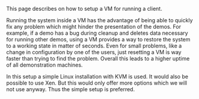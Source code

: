 This page describes on how to setup a VM for running a client.

Running the system inside a VM has the advantage of being able to quickly fix any problem which might hinder the presentation of the demos.
For example, if a demo has a bug during cleanup and deletes data necessary for running other demos, using a VM provides a way to restore the system to a working state in matter of seconds.
Even for small problems, like a change in configuration by one of the users, just resetting a VM is way faster than trying to find the problem.
Overall this leads to a higher uptime of all demonstration machines.

In this setup a simple Linux installation with KVM is used. It would also be possible to use Xen. But this would only offer more options which we will not use anyway. Thus the simple setup is preferred.
